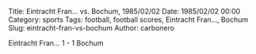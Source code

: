Title: Eintracht Fran… vs. Bochum, 1985/02/02
Date: 1985/02/02 00:00
Category: sports
Tags: football, football scores, Eintracht Fran…, Bochum
Slug: eintracht-fran-vs-bochum
Author: carbonero


Eintracht Fran… 1 - 1 Bochum
